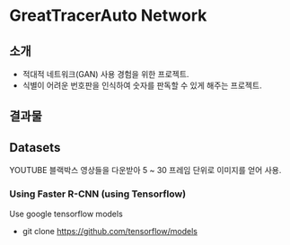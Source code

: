 # GreatTracerAuto Network

## 소개
- 적대적 네트워크(GAN) 사용 경험을 위한 프로젝트.
- 식별이 어려운 번호판을 인식하여 숫자를 판독할 수 있게 해주는 프로젝트.

## 결과물


## Datasets
YOUTUBE 블랙박스 영상들을 다운받아 5 ~ 30 프레임 단위로 이미지를 얻어 사용.

### Using Faster R-CNN (using Tensorflow)
Use google tensorflow models
- git clone https://github.com/tensorflow/models


